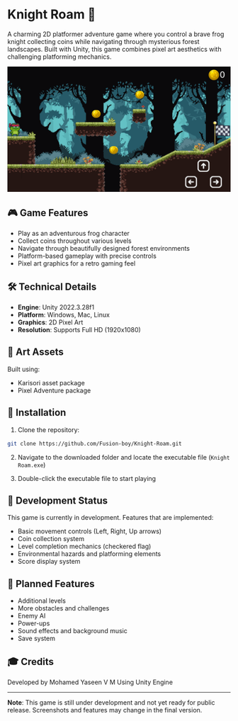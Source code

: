 # Knight Roam 🐸

A charming 2D platformer adventure game where you control a brave frog knight collecting coins while navigating through mysterious forest landscapes. Built with Unity, this game combines pixel art aesthetics with challenging platforming mechanics.

![Game Screenshot](screenshot.png)

## 🎮 Game Features

- Play as an adventurous frog character
- Collect coins throughout various levels
- Navigate through beautifully designed forest environments
- Platform-based gameplay with precise controls
- Pixel art graphics for a retro gaming feel

## 🛠️ Technical Details

- **Engine**: Unity 2022.3.28f1
- **Platform**: Windows, Mac, Linux
- **Graphics**: 2D Pixel Art
- **Resolution**: Supports Full HD (1920x1080)

## 🎨 Art Assets
Built using:
- Karisori asset package
- Pixel Adventure package

## 🔧 Installation

1. Clone the repository:
```bash
git clone https://github.com/Fusion-boy/Knight-Roam.git
```

2. Navigate to the downloaded folder and locate the executable file (`Knight Roam.exe`)

3. Double-click the executable file to start playing

## 🚧 Development Status

This game is currently in development. Features that are implemented:
- Basic movement controls (Left, Right, Up arrows)
- Coin collection system
- Level completion mechanics (checkered flag)
- Environmental hazards and platforming elements
- Score display system

## 🎯 Planned Features

- Additional levels
- More obstacles and challenges
- Enemy AI
- Power-ups
- Sound effects and background music
- Save system

## 🎓 Credits

Developed by Mohamed Yaseen V M
Using Unity Engine

---
**Note**: This game is still under development and not yet ready for public release. Screenshots and features may change in the final version.
